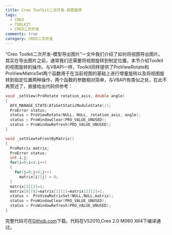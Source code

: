 ```yaml
---
title: Creo Toolkit二次开发-视图旋转
tags:
  - CREO
  - TOOLKIT
  - CREO二次开发
comments: true
category: CREO二次开发
---
```


“Creo Toolkit二次开发-模型导出图片”一文中我们介绍了如何将视图导出图片。其实在导出图片之前，通常我们还需要将视图旋转到制定位置，本节介绍Toolkit的视图旋转的操作。与VBAPI一样，Toolkit同样提供了ProViewRotate和ProViewMatrixSet两个函数用于在当前视图的基础上进行增量旋转以及将视图旋转到指定位置两种操作，两个函数的参数相对简单，与VBAPI有类似之处，在此不再赘述了，直接给出代码供参考：

```c
void _setView(ProRotate rotation_axis, double angle)
{
  AFX_MANAGE_STATE(AfxGetStaticModuleState());
  ProError status;
  status = ProViewRotate(NULL, NULL, rotation_axis, angle);
  status = ProWindowClear(PRO_VALUE_UNUSED);
  status = ProWindowRefresh(PRO_VALUE_UNUSED);
}

void _setViewtoFrontByMatrix()
{
  ProMatrix matrix;
  ProError status;
  int i,j;
  for(i=0;i<4;i++)
  {
    for(j=0;j<4;j++)
      matrix[i][j] = 0;
  }
  matrix[3][3]=1;
  matrix[0][0]=matrix[1][1]=matrix[2][2]=1;
  status =  ProViewMatrixSet(NULL,NULL,matrix);
  status = ProWindowClear(PRO_VALUE_UNUSED);
  status = ProWindowRefresh(PRO_VALUE_UNUSED);
}
```

完整代码可在<a href="https://github.com/slacker-HD/creo_toolkit" target="_blank">Github.com</a>下载。代码在VS2010,Creo 2.0 M060 X64下编译通过。
